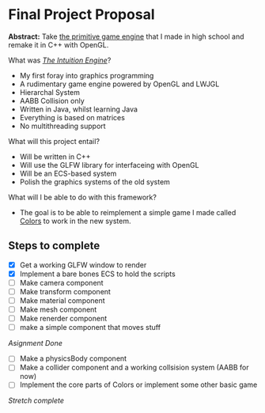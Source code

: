 # Final Project Proposal

**Abstract:** Take [the primitive game engine](https://github.com/scottlafetra/intuition)
that I made in high school and remake it in C++ with OpenGL.

What was [*The Intuition Engine*](https://github.com/scottlafetra/intuition)?

* My first foray into graphics programming
* A rudimentary game engine powered by OpenGL and LWJGL
* Hierarchal System
* AABB Collision only
* Written in Java, whilst learning Java
* Everything is based on matrices
* No multithreading support

What will this project entail?

* Will be written in C++
* Will use the GLFW library for interfaceing with OpenGL
* Will be an ECS-based system
* Polish the graphics systems of the old system

What will I be able to do with this framework?

* The goal is to be able to reimplement a simple game I made called [Colors](scott.lafetra.com/work) 
to work in the new system. 

## Steps to complete

- [x] Get a working GLFW window to render
- [x] Implement a bare bones ECS to hold the scripts
- [ ] Make camera component 
- [ ] Make transform component
- [ ] Make material component
- [ ] Make mesh component
- [ ] Make renerder component
- [ ] make a simple component that moves stuff

*Asignment Done*

- [ ] Make a physicsBody component
- [ ] Make a collider component and a working collsision system (AABB for now)
- [ ] Implement the core parts of Colors or implement some other basic game

*Stretch complete*
